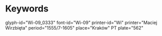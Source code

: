 # Keywords
glyph-id="Wi-09_0333"
font-id="Wi-09"
printer-id="Wi"
printer="Maciej Wirzbięta"
period="1555/7-1605"
place="Kraków"
PT plate="562"
